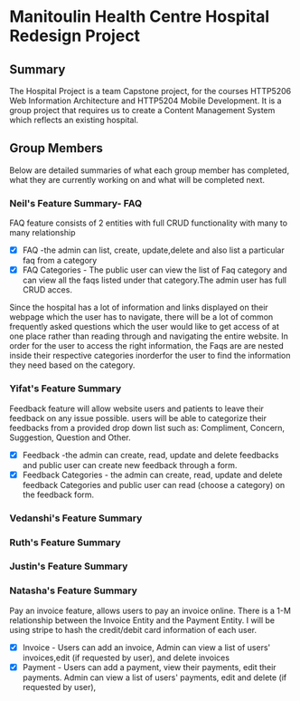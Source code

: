 # Manitoulin Health Centre Hospital Redesign Project

## Summary
The Hospital Project is a team Capstone project, for the courses HTTP5206 Web Information Architecture and HTTP5204 Mobile Development.
It is a group project that requires us to create a Content Management System which reflects an existing hospital. 

## Group Members
Below are detailed summaries of what each group member has completed, what they are currently working on and what will be completed next.

### Neil's Feature Summary- FAQ
FAQ feature consists of 2 entities with full CRUD functionality with many to many relationship
- [x] FAQ -the admin can list, create, update,delete and also list a particular faq from a category
- [x] FAQ Categories - The public user can view the list of Faq category and can view all the faqs listed under that category.The admin user has full CRUD acces.

Since the hospital has a lot of information and links displayed on their webpage which the user has to navigate, there will be a lot of common frequently asked questions which the user would like to get access of at one place rather than reading through and navigating the entire website. In order for the user to access the right information, the Faqs are are nested inside their respective categories inorderfor the user to find the information they need based on the category.  

### Yifat's Feature Summary
Feedback feature will allow website users and patients to leave their feedback on any issue possible. users will be able to categorize their feedbacks from a provided drop down list such as: Compliment, Concern, Suggestion, Question and Other.
- [x] Feedback -the admin can create, read, update and delete feedbacks and public user can create new feedback through a form.
- [x] Feedback Categories - the admin can create, read, update and delete feedback Categories and public user can read (choose a category) on the feedback form.

### Vedanshi's Feature Summary


### Ruth's Feature Summary


### Justin's Feature Summary


### Natasha's Feature Summary
Pay an invoice feature, allows users to pay an invoice online. There is a 1-M relationship between the Invoice Entity and the Payment Entity. I will be using stripe to hash the credit/debit card information of each user.
- [x] Invoice - Users can add an invoice, Admin can view a list of users' invoices,edit (if requested by user), and delete invoices
- [x] Payment - Users can add a payment, view their payments, edit their payments. Admin can view a list of users' payments, edit and delete (if requested by user), 
